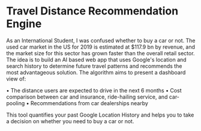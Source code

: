 # Travel Distance Recommendation Engine

As an International Student, I was confused whether to buy a car or not. The used car market in the US for 2019 is estimated at $117.9 bn by revenue, and the market size for this sector has grown faster than the overall retail sector. The idea is to build an AI based web app that uses Google's location and search history to determine future travel patterns and recommends the most advantageous solution.
The algorithm aims to present a dashboard view of:

• The distance users are expected to drive in the next 6 months 
• Cost comparison between car and insurance, ride-hailing service, and car-pooling
• Recommendations from car dealerships nearby

This tool quantifies your past Google Location History and helps you to take a decision on whether you need to buy a car or not.
